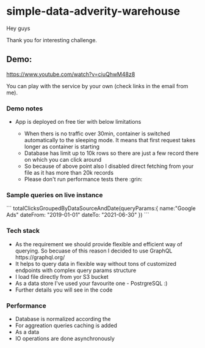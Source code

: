 # simple-data-adverity-warehouse

Hey guys

Thank you for interesting challenge.

<h2>Demo:</h2>

https://www.youtube.com/watch?v=ciuQhwM48z8

You can play with the service by your own (check links in the email from me).
<h3> Demo notes </h3>
<ul>
 <li> App is deployed on free tier with below limitations </li>
    <ul>
     <li> When thers is no traffic over 30min, container is switched automatically to the sleeping mode. It means that first request takes longer as container is starting </li>
     <li> Database has limit up to 10k rows so there are just a few record there on which you can click around </li>
     <li> So because of above point also I disabled direct fetching from your file as it has more than 20k records </li>
     <li> Please don't run performance tests there :grin: </li>
    </ul>
 </ul>

<h3> Sample queries on live instance</h3>
```
totalClicksGroupedByDataSourceAndDate(queryParams:{
  name:"Google Ads"
  dateFrom: "2019-01-01"
  dateTo: "2021-06-30"
})
```

<h3> Tech stack </h3>
<ul>
  <li> As the requirement we should provide flexible and efficient way of querying. So becuase of this reason I decided to use GraphQL https://graphql.org/ </li>
  <li> It helps to query data in flexible way without tons of customized endpoints with complex query params structure </li>
  <li> I load file directly from yor S3 bucket </li>
  <li> As a data store I've used your favourite one - PostrgreSQL :) </li>
  <li> Further details you will see in the code </li>
 </ul>

<h3> Performance </h3>
<ul>
 <li> Database is normalized according the 
 <li> For aggreation queries caching is added </li>
 <li> As a data 
 <li> IO operations are done asynchronously </li>
</ul>
